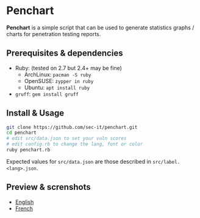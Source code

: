 # Penchart

**Penchart** is a simple script that can be used to generate statistics
graphs / charts for penetration testing reports.

## Prerequisites & dependencies

- Ruby: (tested on 2.7 but 2.4+ may be fine)
  - ArchLinux: `pacman -S ruby`
  - OpenSUSE: `zypper in ruby`
  - Ubuntu: `apt install ruby`
- `gruff`: `gem install gruff`

## Install & Usage

```bash
git clone https://github.com/sec-it/penchart.git
cd penchart
# edit src/data.json to set your vuln scores
# edit config.rb to change the lang, font or color
ruby penchart.rb
```

Expected values for `src/data.json` are those described in `src/label.<lang>.json`.

## Preview & screnshots

- [English](examples.en.md)
- [French](examples.fr.md)
